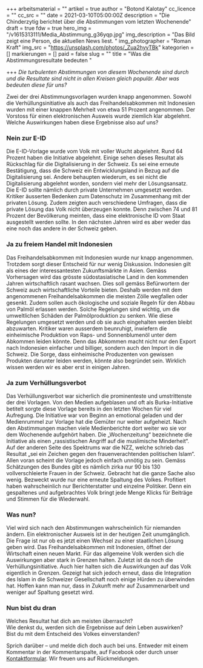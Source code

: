 +++
arbeitsmaterial = ""
artikel = true
author = "Botond Kalotay"
cc_licence = ""
cc_src = ""
date = 2021-03-10T05:00:00Z
description = "Die Chinderzytig berichtet über die Abstimmungen vom letzten Wochenende"
draft = true
fdw = true
hero_img = "/v1615313111/Media_Abstimmung_g36yqp.jpg"
img_description = "Das Bild zeigt eine Person, die aktuellen News liest. "
img_photographer = "Roman Kraft"
img_src = "https://unsplash.com/photos/_Zua2hyvTBk"
kategorien = []
markierungen = []
paid = false
slug = ""
title = "Was die Abstimmungsresultate bedeuten "

+++
_Die turbulenten Abstimmungen von diesem Wochenende sind durch und die Resultate sind nicht in allen Kreisen gleich populär. Aber was bedeuten diese für uns?_

Zwei der drei Abstimmungsvorlagen wurden knapp angenommen. Sowohl die Verhüllungsinitiative als auch das Freihandelsabkommen mit Indonesien wurden mit einer knappen Mehrheit von etwa 51 Prozent angenommen. Der Vorstoss für einen elektronischen Ausweis wurde ziemlich klar abgelehnt. Welche Auswirkungen haben diese Ergebnisse also auf uns?

### Nein zur E-ID

Die E-ID-Vorlage wurde vom Volk mit voller Wucht abgelehnt. Rund 64 Prozent haben die Initiative abgelehnt. Einige sehen dieses Resultat als Rückschlag für die Digitalisierung in der Schweiz. Es sei eine erneute Bestätigung, dass die Schweiz ein Entwicklungsland in Bezug auf die Digitalisierung sei. Andere behaupten wiederum, es sei nicht die Digitalisierung abgelehnt worden, sondern viel mehr der Lösungsansatz. Die E-ID sollte nämlich durch private Unternehmen umgesetzt werden. Kritiker äusserten Bedenken zum Datenschutz im Zusammenhang mit der privaten Lösung. Zudem zeigten auch verschiedene Umfragen, dass die private Lösung das Volk nicht überzeugen konnte. Denn zwischen 74 und 81 Prozent der Bevölkerung meinten, dass eine elektronische ID vom Staat ausgestellt werden sollte. In den nächsten Jahren wird es aber weder das eine noch das andere in der Schweiz geben.

### Ja zu freiem Handel mit Indonesien

Das Freihandelsabkommen mit Indonesien wurde nur knapp angenommen. Trotzdem sorgt dieser Entscheid für nur wenig Diskussion. Indonesien gilt als eines der interessantesten Zukunftsmärkte in Asien. Gemäss Vorhersagen wird das grösste südostasiatische Land in den kommenden Jahren wirtschaftlich rasant wachsen. Dies soll gemäss Befürwortern der Schweiz auch wirtschaftliche Vorteile bieten. Deshalb werden mit dem angenommenen Freihandelsabkommen die meisten Zölle wegfallen oder gesenkt. Zudem sollen auch ökologische und soziale Regeln für den Abbau von Palmöl erlassen werden. Solche Regelungen sind wichtig, um die umweltlichen Schäden der Palmölproduktion zu senken. Wie diese Regelungen umgesetzt werden und ob sie auch eingehalten werden bleibt abzuwarten. Kritiker waren ausserdem beunruhigt, inwiefern die einheimische Produktion von Raps- und Sonnenblumenöl unter dem Abkommen leiden könnte. Denn das Abkommen macht nicht nur den Export nach Indonesien einfacher und billiger, sondern auch den Import in die Schweiz. Die Sorge, dass einheimische Produzenten von gewissen Produkten darunter leiden werden, könnte also begründet sein. Wirklich wissen werden wir es aber erst in einigen Jahren.

### Ja zum Verhüllungsverbot

Das Verhüllungsverbot war sicherlich die prominenteste und umstrittenste der drei Vorlagen. Von den Medien aufgeblasen und oft als Burka-Initiative betitelt sorgte diese Vorlage bereits in den letzten Wochen für viel Aufregung. Die Initiative war von Beginn an emotional geladen und der Medienrummel zur Vorlage hat die Gemüter nur weiter aufgeheizt. Nach den Abstimmungen machen viele Medienberichte dort weiter wo sie vor dem Wochenende aufgehört haben. Die „Wochenzeitung“ bezeichnete die Initiative als einen „rassistischen Angriff auf die muslimische Minderheit“. Auf der anderen Seite des Spektrums war die NZZ, welche schrieb das Resultat „sei ein Zeichen gegen den frauenverachtenden politischen Islam“. Allen voran scheint die Vorlage jedoch einfach unnötig zu sein. Gemäss Schätzungen des Bundes gibt es nämlich zirka nur 90 bis 130 vollverschleierte Frauen in der Schweiz. Gebracht hat die ganze Sache also wenig. Bezweckt wurde nur eine erneute Spaltung des Volkes. Profitiert haben wahrscheinlich nur Berichterstatter und einzelne Politiker. Denn ein gespaltenes und aufgebrachtes Volk bringt jede Menge Klicks für Beiträge und Stimmen für die Wiederwahl.

### Was nun?

Viel wird sich nach den Abstimmungen wahrscheinlich für niemanden ändern. Ein elektronischer Ausweis ist in der heutigen Zeit unumgänglich. Die Frage ist nur ob es jetzt einen Wechsel zu einer staatlichen Lösung geben wird. Das Freihandelsabkommen mit Indonesien, öffnet der Wirtschaft einen neuen Markt. Für das allgemeine Volk werden sich die Auswirkungen aber stark in Grenzen halten. Zuletzt ist da noch die Verhüllungsinitiative. Auch hier halten sich die Auswirkungen auf das Volk eigentlich in Grenzen. Gezeigt hat sich jedoch erneut, dass die Integration des Islam in die Schweizer Gesellschaft noch einige Hürden zu überwinden hat. Hoffen kann man nur, dass in Zukunft mehr auf Zusammenarbeit und weniger auf Spaltung gesetzt wird.

### Nun bist du dran

Welches Resultat hat dich am meisten überrascht?  
Wie denkst du, werden sich die Ergebnisse auf dein Leben auswirken?  
Bist du mit dem Entscheid des Volkes einverstanden?

Sprich darüber – und melde dich doch auch bei uns. Entweder mit einem Kommentar in der Kommentarspalte, auf Facebook oder durch unser [Kontaktformular](https://www.chinderzytig.ch/kontakt/). Wir freuen uns auf Rückmeldungen.